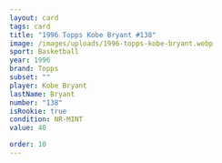 ```yaml
---
layout: card
tags: card
title: "1996 Topps Kobe Bryant #138"
image: /images/uploads/1996-topps-kobe-bryant.webp
sport: Basketball
year: 1996
brand: Topps
subset: ""
player: Kobe Bryant
lastName: Bryant
number: "138"
isRookie: true
condition: NR-MINT
value: 40

order: 10
---
```

